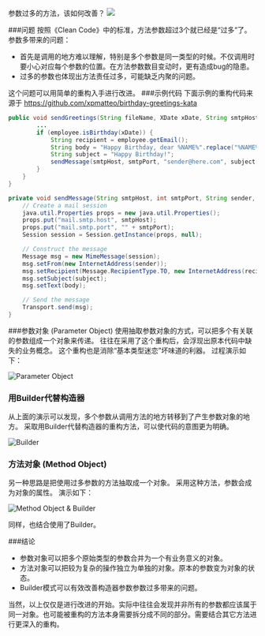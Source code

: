 参数过多的方法，该如何改善？
![](https://upload-images.jianshu.io/upload_images/2453618-74d25308997ab385.png?imageMogr2/auto-orient/strip%7CimageView2/2/w/1240)

###问题
按照《Clean Code》中的标准，方法参数超过3个就已经是“过多”了。
参数多带来的问题：
- 首先是调用的地方难以理解，特别是多个参数是同一类型的时候。不仅调用时要小心对应每个参数的位置。在方法参数数目变动时，更有造成bug的隐患。
- 过多的参数也体现出方法责任过多，可能缺乏内聚的问题。

这个问题可以用简单的重构入手进行改进。
###示例代码
下面示例的重构代码来源于
https://github.com/xpmatteo/birthday-greetings-kata
```java
public void sendGreetings(String fileName, XDate xDate, String smtpHost, int smtpPort) throws IOException, ParseException, AddressException, MessagingException {
        ...
        if (employee.isBirthday(xDate)) {
            String recipient = employee.getEmail();
            String body = "Happy Birthday, dear %NAME%".replace("%NAME%", employee.getFirstName());
            String subject = "Happy Birthday!";
            sendMessage(smtpHost, smtpPort, "sender@here.com", subject, body, recipient);
        }
    }
}

private void sendMessage(String smtpHost, int smtpPort, String sender, String subject, String body, String recipient) throws AddressException, MessagingException {
    // Create a mail session
    java.util.Properties props = new java.util.Properties();
    props.put("mail.smtp.host", smtpHost);
    props.put("mail.smtp.port", "" + smtpPort);
    Session session = Session.getInstance(props, null);

    // Construct the message
    Message msg = new MimeMessage(session);
    msg.setFrom(new InternetAddress(sender));
    msg.setRecipient(Message.RecipientType.TO, new InternetAddress(recipient));
    msg.setSubject(subject);
    msg.setText(body);

    // Send the message
    Transport.send(msg);
}
```

###参数对象 (Parameter Object)
使用抽取参数对象的方式，可以把多个有关联的参数组成一个对象来传递。
往往在采用了这个重构后，会浮现出原本代码中缺失的业务概念。
这个重构也是消除“基本类型迷恋”坏味道的利器。
过程演示如下：

![Parameter Object](https://upload-images.jianshu.io/upload_images/2453618-88198485749b903a.gif?imageMogr2/auto-orient/strip)

### 用Builder代替构造器
从上面的演示可以发现，多个参数从调用方法的地方转移到了产生参数对象的地方。
采取用Builder代替构造器的重构方法，可以使代码的意图更为明确。

![Builder](https://upload-images.jianshu.io/upload_images/2453618-61cfcdb0a31d4d7a.gif?imageMogr2/auto-orient/strip)

### 方法对象 (Method Object)
另一种思路是把使用过多参数的方法抽取成一个对象。
采用这种方法，参数会成为对象的属性。
演示如下：

![Method Object & Builder](https://upload-images.jianshu.io/upload_images/2453618-663d4ffd6f69e21c.gif?imageMogr2/auto-orient/strip)

同样，也结合使用了Builder。

###结论
- 参数对象可以把多个原始类型的参数合并为一个有业务意义的对象。
- 方法对象可以把较为复杂的操作独立为单独的对象。原本的参数变为对象的状态。
- Builder模式可以有效改善构造器参数参数过多带来的问题。

当然，以上仅仅是进行改进的开始。实际中往往会发现并非所有的参数都应该属于同一对象。也可能被重构的方法本身需要拆分成不同的部分。需要结合其它方法进行更深入的重构。

